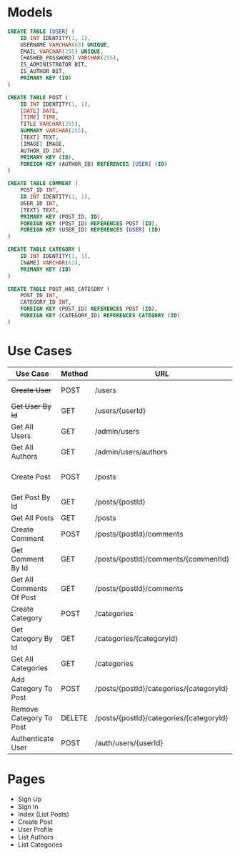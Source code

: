 #

# Models

```sql
CREATE TABLE [USER] (
    ID INT IDENTITY(1, 1),
    USERNAME VARCHAR(63) UNIQUE,
    EMAIL VARCHAR(255) UNIQUE,
    [HASHED_PASSWORD] VARCHAR(255),
    IS_ADMINISTRATOR BIT,
    IS_AUTHOR BIT,
    PRIMARY KEY (ID)
)

CREATE TABLE POST (
    ID INT IDENTITY(1, 1),
    [DATE] DATE,
    [TIME] TIME,
    TITLE VARCHAR(255),
    SUMMARY VARCHAR(255),
    [TEXT] TEXT,
    [IMAGE] IMAGE,
    AUTHOR_ID INT,
    PRIMARY KEY (ID),
    FOREIGN KEY (AUTHOR_ID) REFERENCES [USER] (ID)
)

CREATE TABLE COMMENT (
    POST_ID INT,
    ID INT IDENTITY(1, 1),
    USER_ID INT,
    [TEXT] TEXT,
    PRIMARY KEY (POST_ID, ID),
    FOREIGN KEY (POST_ID) REFERENCES POST (ID),
    FOREIGN KEY (USER_ID) REFERENCES [USER] (ID)
)

CREATE TABLE CATEGORY (
    ID INT IDENTITY(1, 1),
    [NAME] VARCHAR(63),
    PRIMARY KEY (ID)
)

CREATE TABLE POST_HAS_CATEGORY (
    POST_ID INT,
    CATEGORY_ID INT,
    FOREIGN KEY (POST_ID) REFERENCES POST (ID),
    FOREIGN KEY (CATEGORY_ID) REFERENCES CATEGORY (ID)
)
```

# Use Cases

| Use Case                 | Method | URL                                     | Body                                   |
| ------------------------ | ------ | --------------------------------------- | -------------------------------------- |
| ~~Create User~~          | POST   | /users                                  | username, email, hashed_password       |
| ~~Get User By Id~~       | GET    | /users/{userId}                         |                                        |
| Get All Users            | GET    | /admin/users                            |                                        |
| Get All Authors          | GET    | /admin/users/authors                    |                                        |
| Create Post              | POST   | /posts                                  | title, summary, text, image, author_id |
| Get Post By Id           | GET    | /posts/{postId}                         |                                        |
| Get All Posts            | GET    | /posts                                  |                                        |
| Create Comment           | POST   | /posts/{postId}/comments                | user_id, text                          |
| Get Comment By Id        | GET    | /posts/{postId}/comments/{commentId}    |                                        |
| Get All Comments Of Post | GET    | /posts/{postId}/comments                |                                        |
| Create Category          | POST   | /categories                             | name                                   |
| Get Category By Id       | GET    | /categories/{categoryId}                |                                        |
| Get All Categories       | GET    | /categories                             |                                        |
| Add Category To Post     | POST   | /posts/{postId}/categories/{categoryId} |                                        |
| Remove Category To Post  | DELETE | /posts/{postId}/categories/{categoryId} |                                        |
| Authenticate User        | POST   | /auth/users/{userId}                    | hashed_password                        |

# Pages

* Sign Up
* Sign In
* Index (List Posts)
* Create Post
* User Profile
* List Authors
* List Categories
